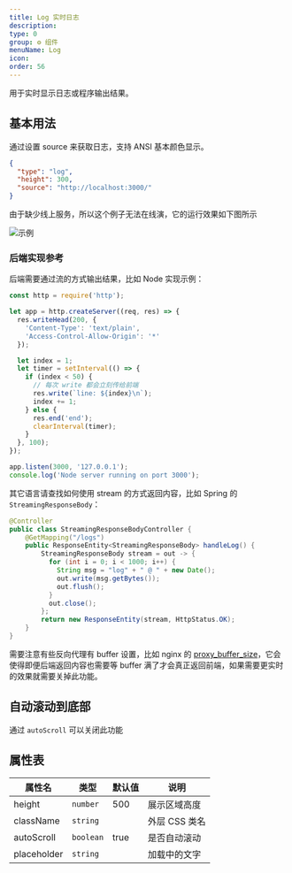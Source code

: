 ```yaml
---
title: Log 实时日志
description:
type: 0
group: ⚙ 组件
menuName: Log
icon:
order: 56
---
```


用于实时显示日志或程序输出结果。

## 基本用法

通过设置 source 来获取日志，支持 ANSI 基本颜色显示。

```json
{
  "type": "log",
  "height": 300,
  "source": "http://localhost:3000/"
}
```

由于缺少线上服务，所以这个例子无法在线演，它的运行效果如下图所示

![示例](https://suda.cdn.bcebos.com/images%2Famis%2Flog.gif)

### 后端实现参考

后端需要通过流的方式输出结果，比如 Node 实现示例：

```javascript
const http = require('http');

let app = http.createServer((req, res) => {
  res.writeHead(200, {
    'Content-Type': 'text/plain',
    'Access-Control-Allow-Origin': '*'
  });

  let index = 1;
  let timer = setInterval(() => {
    if (index < 50) {
      // 每次 write 都会立刻传给前端
      res.write(`line: ${index}\n`);
      index += 1;
    } else {
      res.end('end');
      clearInterval(timer);
    }
  }, 100);
});

app.listen(3000, '127.0.0.1');
console.log('Node server running on port 3000');
```

其它语言请查找如何使用 stream 的方式返回内容，比如 Spring 的 `StreamingResponseBody`：

```java
@Controller
public class StreamingResponseBodyController {
    @GetMapping("/logs")
    public ResponseEntity<StreamingResponseBody> handleLog() {
        StreamingResponseBody stream = out -> {
          for (int i = 0; i < 1000; i++) {
            String msg = "log" + " @ " + new Date();
            out.write(msg.getBytes());
            out.flush();
          }
          out.close();
        };
        return new ResponseEntity(stream, HttpStatus.OK);
    }
}
```

需要注意有些反向代理有 buffer 设置，比如 nginx 的 [proxy_buffer_size](https://nginx.org/en/docs/http/ngx_http_proxy_module.html#proxy_buffer_size)，它会使得即便后端返回内容也需要等 buffer 满了才会真正返回前端，如果需要更实时的效果就需要关掉此功能。

## 自动滚动到底部

通过 `autoScroll` 可以关闭此功能

## 属性表

| 属性名      | 类型      | 默认值 | 说明          |
| ----------- | --------- | ------ | ------------- |
| height      | `number`  | 500    | 展示区域高度  |
| className   | `string`  |        | 外层 CSS 类名 |
| autoScroll  | `boolean` | true   | 是否自动滚动  |
| placeholder | `string`  |        | 加载中的文字  |
